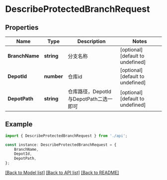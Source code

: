 # DescribeProtectedBranchRequest


## Properties

Name | Type | Description | Notes
------------ | ------------- | ------------- | -------------
**BranchName** | **string** | 分支名称 | [optional] [default to undefined]
**DepotId** | **number** | 仓库id | [optional] [default to undefined]
**DepotPath** | **string** | 仓库路径，DepotId与DepotPath二选一即可 | [optional] [default to undefined]

## Example

```typescript
import { DescribeProtectedBranchRequest } from './api';

const instance: DescribeProtectedBranchRequest = {
    BranchName,
    DepotId,
    DepotPath,
};
```

[[Back to Model list]](../README.md#documentation-for-models) [[Back to API list]](../README.md#documentation-for-api-endpoints) [[Back to README]](../README.md)
